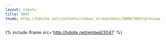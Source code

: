 ```yaml
---
layout: sieutv
title: 3047
thumb: http://hdsite.net/contents/videos_screenshots/3000/3047/preview_360p.mp4.jpg
---
```

{% include iframe src='http://hdsite.net/embed/3047' %}
 
